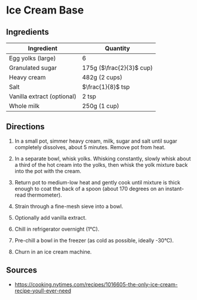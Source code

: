 # Ice Cream Base

## Ingredients

| Ingredient | Quantity |
| --- | --- |
| Egg yolks (large) | 6 |
| Granulated sugar | 175g ($\frac{2}{3}$ cup) |
| Heavy cream | 482g (2 cups) |
| Salt | $\frac{1}{8}$ tsp |
| Vanilla extract (optional) | 2 tsp |
| Whole milk | 250g (1 cup) |


## Directions

1. In a small pot, simmer heavy cream, milk, sugar and salt until sugar
   completely dissolves, about 5 minutes. Remove pot from heat.

2. In a separate bowl, whisk yolks. Whisking constantly, slowly whisk about a
   third of the hot cream into the yolks, then whisk the yolk mixture back into
   the pot with the cream.

3. Return pot to medium-low heat and gently cook until mixture is thick enough
   to coat the back of a spoon (about 170 degrees on an instant-read
   thermometer).

4. Strain through a fine-mesh sieve into a bowl.

5. Optionally add vanilla extract.

6. Chill in refrigerator overnight (1°C).

7. Pre-chill a bowl in the freezer (as cold as possible, ideally -30°C).

8. Churn in an ice cream machine.


## Sources

- <https://cooking.nytimes.com/recipes/1016605-the-only-ice-cream-recipe-youll-ever-need>
